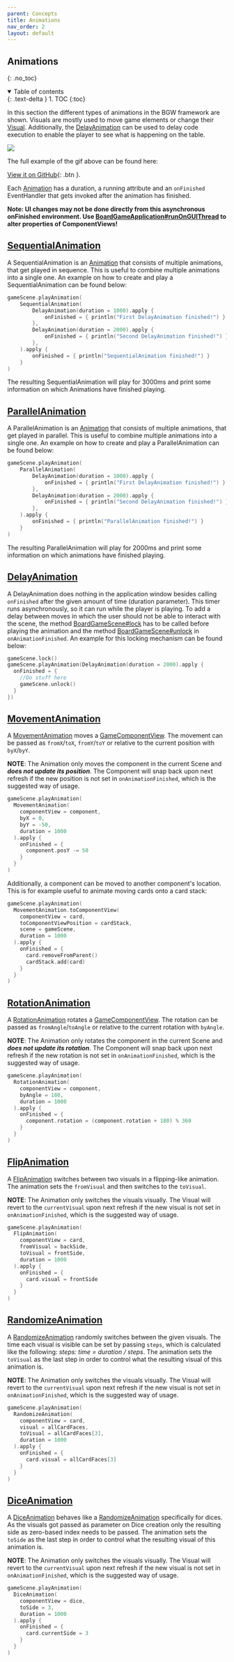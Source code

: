 ```yaml
---
parent: Concepts
title: Animations
nav_order: 2
layout: default
---
```


<!-- KDoc -->
[AnimationKDoc]: https://tudo-aqua.github.io/bgw/kotlin-docs/bgw-core/tools.aqua.bgw.animation/-animation/
[MovementAnimationKDoc]: https://tudo-aqua.github.io/bgw/kotlin-docs/bgw-core/tools.aqua.bgw.animation/-movement-animation/
[RotationAnimationKDoc]: https://tudo-aqua.github.io/bgw/kotlin-docs/bgw-core/tools.aqua.bgw.animation/-rotation-animation/
[FlipAnimationKDoc]: https://tudo-aqua.github.io/bgw/kotlin-docs/bgw-core/tools.aqua.bgw.animation/-flip-animation/
[RandomizeAnimationKDoc]: https://tudo-aqua.github.io/bgw/kotlin-docs/bgw-core/tools.aqua.bgw.animation/-randomize-animation/
[DiceAnimationKDoc]:https://tudo-aqua.github.io/bgw/kotlin-docs/bgw-core/tools.aqua.bgw.animation/-dice-animation/
[DelayAnimationKDoc]: https://tudo-aqua.github.io/bgw/kotlin-docs/bgw-core/tools.aqua.bgw.animation/-delay-animation/
[SequentialKDoc]: https://tudo-aqua.github.io/bgw/kotlin-docs/bgw-core/tools.aqua.bgw.animation/-sequential-animation/
[ParallelKDoc]: https://tudo-aqua.github.io/bgw/kotlin-docs/bgw-core/tools.aqua.bgw.animation/-parallel-animation/


[GameComponentViewKDoc]: https://tudo-aqua.github.io/bgw/kotlin-docs/bgw-core/tools.aqua.bgw.components.gamecomponentviews/-game-component-view/
[lockKDoc]: https://tudo-aqua.github.io/bgw/kotlin-docs/bgw-core/tools.aqua.bgw.core/-board-game-scene/lock.html
[unlockKDoc]: https://tudo-aqua.github.io/bgw/kotlin-docs/bgw-core/tools.aqua.bgw.core/-board-game-scene/unlock.html
[runOnGUIThreadKDoc]: https://tudo-aqua.github.io/bgw/kotlin-docs/bgw-core/tools.aqua.bgw.core/-board-game-application/-companion/run-on-g-u-i-thread.html

<!-- GH-Pages Doc -->
[VisualDoc]: https://tudo-aqua.github.io/bgw/concepts/visual/visual.html
[DelayAnimationDoc]: https://tudo-aqua.github.io/bgw/concepts/animations/Animations.html#delayanimation

<!-- Start Page -->
## Animations
{: .no_toc}
<details open markdown="block">
  <summary>
    Table of contents
  </summary>
  {: .text-delta }
1. TOC
{:toc}
</details>

In this section the different types of animations in the BGW framework are shown. Visuals are mostly used
to move game elements or change their [Visual][VisualDoc].
Additionally, the [DelayAnimation][DelayAnimationDoc]
can be used to delay code execution to enable the player to see what is happening on
the table.

![](animations.gif)

The full example of the gif above can be found here:

[View it on GitHub](https://github.com/tudo-aqua/bgw/tree/main/bgw-examples/bgw-docs-examples/src/main/kotlin/examples/concepts/animation/AnimationExample.kt){:
.btn }.

Each [Animation][AnimationKDoc] has a
duration, a running attribute and an ``onFinished`` EventHandler that gets invoked after the animation has finished.

**Note: UI changes may not be done directly from this asynchronous onFinished environment. Use [BoardGameApplication#runOnGUIThread][runOnGUIThreadKDoc] to alter properties of ComponentViews!**

## [SequentialAnimation][SequentialKDoc]

A SequentialAnimation is an [Animation][AnimationKDoc] that consists of multiple animations, that get played in sequence. 
This is useful to combine multiple animations into a single one. 
An example on how to create and play a SequentialAnimation can be found below:

````kotlin
gameScene.playAnimation(
    SequentialAnimation(
        DelayAnimation(duration = 1000).apply { 
            onFinished = { println("First DelayAnimation finished!") }
        },
        DelayAnimation(duration = 2000).apply { 
            onFinished = { println("Second DelayAnimation finished!") }
        },
    ).apply { 
        onFinished = { println("SequentialAnimation finished!") }
    }
)
````

The resulting SequentialAnimation will play for 3000ms and print some information on which Animations have finished playing.

## [ParallelAnimation][ParallelKDoc]

A ParallelAnimation is an [Animation][AnimationKDoc] that consists of multiple animations, that get played in parallel.
This is useful to combine multiple animations into a single one.
An example on how to create and play a ParallelAnimation can be found below:

````kotlin
gameScene.playAnimation(
    ParallelAnimation(
        DelayAnimation(duration = 1000).apply { 
            onFinished = { println("First DelayAnimation finished!") }
        },
        DelayAnimation(duration = 2000).apply { 
            onFinished = { println("Second DelayAnimation finished!") }
        },
    ).apply { 
        onFinished = { println("ParallelAnimation finished!") }
    }
)
````

The resulting ParallelAnimation will play for 2000ms and print some information on which animations have finished playing.

## [DelayAnimation][DelayAnimationKDoc]

A DelayAnimation does nothing in the application window besides calling ``onFinished`` after the given amount of time 
(duration parameter). This timer runs asynchronously, so it can run while the player is playing. To add a delay between
moves in which the user should not be able to interact with the scene, the method [BoardGameScene#lock][lockKDoc]
has to be called before playing the animation and the method [BoardGameScene#unlock][unlockKDoc]
in ``onAnimationFinished``.
An example for this locking mechanism can be found below:

````kotlin
gameScene.lock()
gameScene.playAnimation(DelayAnimation(duration = 2000).apply {
  onFinished = {
    //Do stuff here
    gameScene.unlock()
  }
})
````

## [MovementAnimation][MovementAnimationKDoc]
A [MovementAnimation][MovementAnimationKDoc] moves a [GameComponentView][GameComponentViewKDoc].
The movement can be passed as ``fromX``/``toX``, ``fromY``/``toY`` or relative to the current position with ``byX``/``byY``.

**NOTE**: The Animation only moves the component in the current Scene and ***does not update its position***. The 
Component
will snap back upon next refresh if the new position is not set in ``onAnimationFinished``, which is the suggested way of
usage.

````kotlin
gameScene.playAnimation(
  MovementAnimation(
    componentView = component,
    byX = 0,
    byY = -50,
    duration = 1000
  ).apply { 
    onFinished = {
      component.posY -= 50
    }
  }
)
````

Additionally, a component can be moved to another component's location. This is for example useful to animate moving 
cards onto a card stack:

````kotlin
gameScene.playAnimation(
  MovementAnimation.toComponentView(
    componentView = card,
    toComponentViewPosition = cardStack,
    scene = gameScene,
    duration = 1000
  ).apply { 
    onFinished = {
      card.removeFromParent()
      cardStack.add(card)
    }
  }
)
````

## [RotationAnimation][RotationAnimationKDoc]
A [RotationAnimation][RotationAnimationKDoc] rotates a [GameComponentView][GameComponentViewKDoc].
The rotation can be passed as ``fromAngle``/``toAngle`` or relative to the current rotation with ``byAngle``.

**NOTE**: The Animation only rotates the component in the current Scene and ***does not update its rotation***. The 
Component
will snap back upon next refresh if the new rotation is not set in ``onAnimationFinished``, which is the suggested 
way of
usage.

````kotlin
gameScene.playAnimation(
  RotationAnimation(
    componentView = component,
    byAngle = 180,
    duration = 1000
  ).apply { 
    onFinished = {
      component.rotation = (component.rotation + 180) % 360
    }
  }
)
````

## [FlipAnimation][FlipAnimationKDoc]
A [FlipAnimation][FlipAnimationKDoc] switches between two visuals in a flipping-like animation. The animation sets the 
``fromVisual`` and then switches to the ``toVisual``.

**NOTE**: The Animation only switches the visuals visually. The Visual will revert to the ``currentVisual`` upon next
refresh if the new visual is not set in ``onAnimationFinished``, which is the suggested way of usage.

````kotlin
gameScene.playAnimation(
  FlipAnimation(
    componentView = card,
    fromVisual = backSide,
    toVisual = frontSide,
    duration = 1000
  ).apply { 
    onFinished = {
      card.visual = frontSide
    }
  }
)
````

## [RandomizeAnimation][RandomizeAnimationKDoc]
A [RandomizeAnimation][RandomizeAnimationKDoc] randomly switches between the given visuals. The time each visual is visible can be set by
passing ``steps``, which is calculated like the following: *steps: time = duration / steps*. The animation sets the 
``toVisual`` as the last step in order to control what the resulting visual of this animation is.

**NOTE**: The Animation only switches the visuals visually. The Visual will revert to the ``currentVisual`` upon next
refresh if the new visual is not set in ``onAnimationFinished``, which is the suggested way of usage.

````kotlin
gameScene.playAnimation(
  RandomizeAnimation(
    componentView = card,
    visual = allCardFaces,
    toVisual = allCardFaces[3],
    duration = 1000
  ).apply { 
    onFinished = {
      card.visual = allCardFaces[3]
    }
  }
)
````
## [DiceAnimation][DiceAnimationKDoc]
A [DiceAnimation][DiceAnimationKDoc] behaves like a [RandomizeAnimation][RandomizeAnimationKDoc] specifically for
dices. As the visuals got passed as parameter on Dice creation only the resulting side as zero-based index needs to be
passed. The animation sets the ``toSide`` as the last step in order to control what the resulting visual of this
animation is.

**NOTE**: The Animation only switches the visuals visually. The Visual will revert to the ``currentVisual`` upon next
refresh if the new visual is not set in ``onAnimationFinished``, which is the suggested way of usage.

````kotlin
gameScene.playAnimation(
  DiceAnimation(
    componentView = dice,
    toSide = 3,
    duration = 1000
  ).apply { 
    onFinished = {
      card.currentSide = 3
    }
  }
)
````
